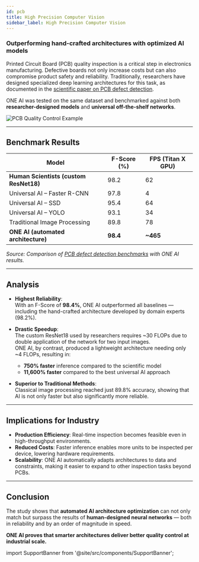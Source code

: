 ```yaml
---
id: pcb
title: High Precision Computer Vision
sidebar_label: High Precision Computer Vision
---
```


### Outperforming hand-crafted architectures with optimized AI models

Printed Circuit Board (PCB) quality inspection is a critical step in electronics manufacturing. Defective boards not only increase costs but can also compromise product safety and reliability. Traditionally, researchers have designed specialized deep learning architectures for this task, as documented in the [scientific paper on PCB defect detection](https://arxiv.org/pdf/1902.06197).  

ONE AI was tested on the same dataset and benchmarked against both **researcher-designed models** and **universal off-the-shelf networks**.  

<div style={{display: 'flex', justifyContent: 'center', margin: '20px 0'}}>
  <img src="/img/ai/one_ai_plugin/use_cases/pcb/pcb.png" alt="PCB Quality Control Example" style={{maxHeight: '350px', borderRadius: '8px'}} />
</div>

---

## Benchmark Results

| Model                               | F-Score (%) | FPS (Titan X GPU) |
|-------------------------------------|-------------|-------------------|
| **Human Scientists (custom ResNet18)** | 98.2         | 62                |
| Universal AI – Faster R-CNN         | 97.8         | 4                 |
| Universal AI – SSD                  | 95.4         | 64                |
| Universal AI – YOLO                 | 93.1         | 34                |
| Traditional Image Processing        | 89.8         | 78                |
| **ONE AI (automated architecture)** | **98.4**     | **~465**          |

*Source: Comparison of [PCB defect detection benchmarks](https://arxiv.org/pdf/1902.06197) with ONE AI results.*

---

## Analysis

- **Highest Reliability**:  
  With an F-Score of **98.4%**, ONE AI outperformed all baselines — including the hand-crafted architecture developed by domain experts (98.2%).  

- **Drastic Speedup**:  
  The custom ResNet18 used by researchers requires ~30 FLOPs due to double application of the network for two input images.  
  ONE AI, by contrast, produced a lightweight architecture needing only ~4 FLOPs, resulting in:  
  * **750% faster** inference compared to the scientific model  
  * **11,600% faster** compared to the best universal AI approach  

- **Superior to Traditional Methods**:  
  Classical image processing reached just 89.8% accuracy, showing that AI is not only faster but also significantly more reliable.  

---

## Implications for Industry

- **Production Efficiency**: Real-time inspection becomes feasible even in high-throughput environments.  
- **Reduced Costs**: Faster inference enables more units to be inspected per device, lowering hardware requirements.  
- **Scalability**: ONE AI automatically adapts architectures to data and constraints, making it easier to expand to other inspection tasks beyond PCBs.  

---

## Conclusion

The study shows that **automated AI architecture optimization** can not only match but surpass the results of **human-designed neural networks** — both in reliability and by an order of magnitude in speed.  

**ONE AI proves that smarter architectures deliver better quality control at industrial scale.**

import SupportBanner from '@site/src/components/SupportBanner';

<SupportBanner subject="ONE AI Use Cases Support" />  
